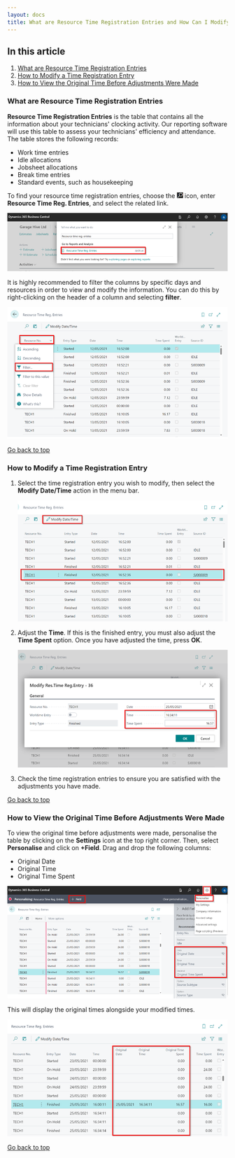 ```yaml
---
layout: docs
title: What are Resource Time Registration Entries and How Can I Modify Them?
---
```


<a name="top"></a>

## In this article
1. [What are Resource Time Registration Entries](#what-are-resource-time-registration-entries)
2. [How to Modify a Time Registration Entry](#how-to-modify-a-time-registration-entry)
3. [How to View the Original Time Before Adjustments Were Made](#how-to-view-the-original-time-before-adjustments-were-made)

### What are Resource Time Registration Entries
**Resource Time Registration Entries** is the table that contains all the information about your technicians' clocking activity. Our reporting software will use this table to assess your technicians' efficiency and attendance. The table stores the following records:

   * Work time entries
   * Idle allocations
   * Jobsheet allocations
   * Break time entries
   * Standard events, such as housekeeping

To find your resource time registration entries, choose the ![](media/search_icon.png) icon, enter **Resource Time Reg. Entries**, and select the related link.

   ![](media/garagehive-time-reg-entries-search1.png)

It is highly recommended to filter the columns by specific days and resources in order to view and modify the information. You can do this by right-clicking on the header of a column and selecting **filter**.

   ![](media/garagehive-time-reg-entries2.png)


[Go back to top](#top)

### How to Modify a Time Registration Entry
1. Select the time registration entry you wish to modify, then select the **Modify Date/Time** action in the menu bar. 

   ![](media/garagehive-time-reg-entries-adjust.png)

2. Adjust the **Time**. If this is the finished entry, you must also adjust the **Time Spent** option. Once you have adjusted the time, press **OK**. 

   ![](media/garagehive-time-reg-entries-adjust1.png)

3. Check the time registration entries to ensure you are satisfied with the adjustments you have made.


[Go back to top](#top)

### How to View the Original Time Before Adjustments Were Made
To view the original time before adjustments were made, personalise the table by clicking on the **Settings** icon at the top right corner. Then, select **Personalise** and click on **+Field**. Drag and drop the following columns:

   * Original Date
   * Original Time
   * Original Time Spent

   ![](media/garagehive-time-reg-entries-addmorecolumns.png)

This will display the original times alongside your modified times.

![](media/garagehive-time-reg-entries-columns.png)


[Go back to top](#top)

